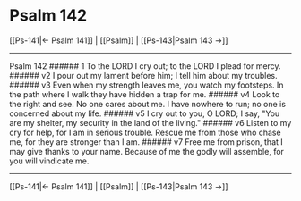# Psalm 142

[[Ps-141|← Psalm 141]] | [[Psalm]] | [[Ps-143|Psalm 143 →]]
***

Psalm 142 ###### 1 To the LORD I cry out; to the LORD I plead for mercy. ###### v2 I pour out my lament before him; I tell him about my troubles. ###### v3 Even when my strength leaves me, you watch my footsteps. In the path where I walk they have hidden a trap for me. ###### v4 Look to the right and see. No one cares about me. I have nowhere to run; no one is concerned about my life. ###### v5 I cry out to you, O LORD; I say, "You are my shelter, my security in the land of the living." ###### v6 Listen to my cry for help, for I am in serious trouble. Rescue me from those who chase me, for they are stronger than I am. ###### v7 Free me from prison, that I may give thanks to your name. Because of me the godly will assemble, for you will vindicate me.

***
[[Ps-141|← Psalm 141]] | [[Psalm]] | [[Ps-143|Psalm 143 →]]
